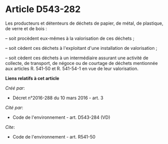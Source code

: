# Article D543-282

Les producteurs et détenteurs de déchets de papier, de métal, de plastique, de verre et de bois :

– soit procèdent eux-mêmes à la valorisation de ces déchets ;

– soit cèdent ces déchets à l'exploitant d'une installation de valorisation ;

– soit cèdent ces déchets à un intermédiaire assurant une activité de collecte, de transport, de négoce ou de courtage de
déchets mentionnée aux articles R. 541-50 et R. 541-54-1 en vue de leur valorisation.

**Liens relatifs à cet article**

_Créé par_:

  - Décret n°2016-288 du 10 mars 2016 - art. 3

_Cité par_:

  - Code de l'environnement - art. D543-284 (VD)

_Cite_:

  - Code de l'environnement - art. R541-50
